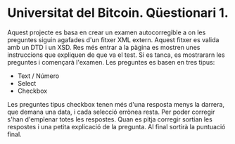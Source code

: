 # Universitat del Bitcoin. Qüestionari 1.

Aquest projecte es basa en crear un examen autocorregible a on les preguntes siguin agafades d'un fitxer XML extern. Aquest fitxer es valida amb un DTD i un XSD. 
Res més entrar a la pàgina es mostren unes instruccions que expliquen de que va el test. Si es tanca, es mostrararn les preguntes i començarà l'examen. 
Les preguntes es basen en tres tipus: 
* Text / Número
* Select
* Checkbox

Les preguntes tipus checkbox tenen més d'una resposta menys la darrera, que demana una data, i cada selecció errònea resta. Per poder corregir s'han d'emplenar totes les respostes. 
Quan es pitja corregir sortian les respostes i una petita explicació de la pregunta. Al final sortirà la puntuació final.

